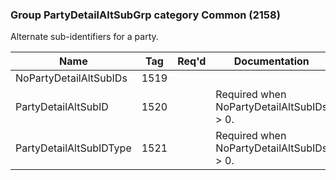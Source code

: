 ### Group PartyDetailAltSubGrp category Common (2158)

Alternate sub-identifiers for a party.

| Name                    | Tag  | Req'd | Documentation                             |
|-------------------------|------|----------|-------------------------------------------|
| NoPartyDetailAltSubIDs  | 1519 |       |                                           |
| PartyDetailAltSubID     | 1520 |       | Required when NoPartyDetailAltSubIDs > 0. |
| PartyDetailAltSubIDType | 1521 |       | Required when NoPartyDetailAltSubIDs > 0. |

